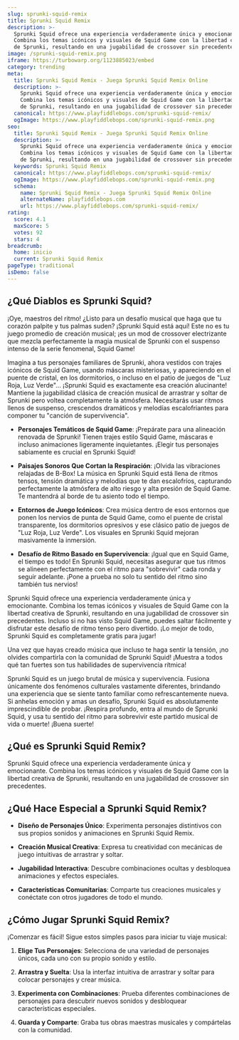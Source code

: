 ```yaml
---
slug: sprunki-squid-remix
title: Sprunki Squid Remix
description: >-
  Sprunki Squid ofrece una experiencia verdaderamente única y emocionante.
  Combina los temas icónicos y visuales de Squid Game con la libertad creativa
  de Sprunki, resultando en una jugabilidad de crossover sin precedentes.
image: /sprunki-squid-remix.png
iframe: https://turbowarp.org/1123885023/embed
category: trending
meta:
  title: Sprunki Squid Remix - Juega Sprunki Squid Remix Online
  description: >-
    Sprunki Squid ofrece una experiencia verdaderamente única y emocionante.
    Combina los temas icónicos y visuales de Squid Game con la libertad creativa
    de Sprunki, resultando en una jugabilidad de crossover sin precedentes.
  canonical: https://www.playfiddlebops.com/sprunki-squid-remix/
  ogImage: https://www.playfiddlebops.com/sprunki-squid-remix.png
seo:
  title: Sprunki Squid Remix - Juega Sprunki Squid Remix Online
  description: >-
    Sprunki Squid ofrece una experiencia verdaderamente única y emocionante.
    Combina los temas icónicos y visuales de Squid Game con la libertad creativa
    de Sprunki, resultando en una jugabilidad de crossover sin precedentes.
  keywords: Sprunki Squid Remix
  canonical: https://www.playfiddlebops.com/sprunki-squid-remix/
  ogImage: https://www.playfiddlebops.com/sprunki-squid-remix.png
  schema:
    name: Sprunki Squid Remix - Juega Sprunki Squid Remix Online
    alternateName: playfiddlebops.com
    url: https://www.playfiddlebops.com/sprunki-squid-remix/
rating:
  score: 4.1
  maxScore: 5
  votes: 92
  stars: 4
breadcrumb:
  home: inicio
  current: Sprunki Squid Remix
pageType: traditional
isDemo: false
---
```


## ¿Qué Diablos es Sprunki Squid?

¡Oye, maestros del ritmo! ¿Listo para un desafío musical que haga que tu corazón palpite y tus palmas suden? ¡Sprunki Squid está aquí! Este no es tu juego promedio de creación musical; ¡es un mod de crossover electrizante que mezcla perfectamente la magia musical de Sprunki con el suspenso intenso de la serie fenomenal, Squid Game!

Imagina a tus personajes familiares de Sprunki, ahora vestidos con trajes icónicos de Squid Game, usando máscaras misteriosas, y apareciendo en el puente de cristal, en los dormitorios, o incluso en el patio de juegos de "Luz Roja, Luz Verde"... ¡Sprunki Squid es exactamente esa creación alucinante! Mantiene la jugabilidad clásica de creación musical de arrastrar y soltar de Sprunki pero voltea completamente la atmósfera. Necesitarás usar ritmos llenos de suspenso, crescendos dramáticos y melodías escalofriantes para componer tu "canción de supervivencia".

- **Personajes Temáticos de Squid Game**: ¡Prepárate para una alineación renovada de Sprunki! Tienen trajes estilo Squid Game, máscaras e incluso animaciones ligeramente inquietantes. ¡Elegir tus personajes sabiamente es crucial en Sprunki Squid!

- **Paisajes Sonoros Que Cortan la Respiración**: ¡Olvida las vibraciones relajadas de B-Box! La música en Sprunki Squid está llena de ritmos tensos, tensión dramática y melodías que te dan escalofríos, capturando perfectamente la atmósfera de alto riesgo y alta presión de Squid Game. Te mantendrá al borde de tu asiento todo el tiempo.

- **Entornos de Juego Icónicos**: Crea música dentro de esos entornos que ponen los nervios de punta de Squid Game, como el puente de cristal transparente, los dormitorios opresivos y ese clásico patio de juegos de "Luz Roja, Luz Verde". Los visuales en Sprunki Squid mejoran masivamente la inmersión.

- **Desafío de Ritmo Basado en Supervivencia**: ¡Igual que en Squid Game, el tiempo es todo! En Sprunki Squid, necesitas asegurar que tus ritmos se alineen perfectamente con el ritmo para "sobrevivir" cada ronda y seguir adelante. ¡Pone a prueba no solo tu sentido del ritmo sino también tus nervios!

Sprunki Squid ofrece una experiencia verdaderamente única y emocionante. Combina los temas icónicos y visuales de Squid Game con la libertad creativa de Sprunki, resultando en una jugabilidad de crossover sin precedentes. Incluso si no has visto Squid Game, puedes saltar fácilmente y disfrutar este desafío de ritmo tenso pero divertido. ¡Lo mejor de todo, Sprunki Squid es completamente gratis para jugar!

Una vez que hayas creado música que incluso te haga sentir la tensión, ¡no olvides compartirla con la comunidad de Sprunki Squid! ¡Muestra a todos qué tan fuertes son tus habilidades de supervivencia rítmica!

Sprunki Squid es un juego brutal de música y supervivencia. Fusiona únicamente dos fenómenos culturales vastamente diferentes, brindando una experiencia que se siente tanto familiar como refrescantemente nueva. Si anhelas emoción y amas un desafío, Sprunki Squid es absolutamente imprescindible de probar. ¡Respira profundo, entra al mundo de Sprunki Squid, y usa tu sentido del ritmo para sobrevivir este partido musical de vida o muerte! ¡Buena suerte!

## ¿Qué es Sprunki Squid Remix?

Sprunki Squid ofrece una experiencia verdaderamente única y emocionante. Combina los temas icónicos y visuales de Squid Game con la libertad creativa de Sprunki, resultando en una jugabilidad de crossover sin precedentes.

## ¿Qué Hace Especial a Sprunki Squid Remix?

- **Diseño de Personajes Único**: Experimenta personajes distintivos con sus propios sonidos y animaciones en Sprunki Squid Remix.

- **Creación Musical Creativa**: Expresa tu creatividad con mecánicas de juego intuitivas de arrastrar y soltar.

- **Jugabilidad Interactiva**: Descubre combinaciones ocultas y desbloquea animaciones y efectos especiales.

- **Características Comunitarias**: Comparte tus creaciones musicales y conéctate con otros jugadores de todo el mundo.

## ¿Cómo Jugar Sprunki Squid Remix?

¡Comenzar es fácil! Sigue estos simples pasos para iniciar tu viaje musical:

1. **Elige Tus Personajes**: Selecciona de una variedad de personajes únicos, cada uno con su propio sonido y estilo.

1. **Arrastra y Suelta**: Usa la interfaz intuitiva de arrastrar y soltar para colocar personajes y crear música.

1. **Experimenta con Combinaciones**: Prueba diferentes combinaciones de personajes para descubrir nuevos sonidos y desbloquear características especiales.

1. **Guarda y Comparte**: Graba tus obras maestras musicales y compártelas con la comunidad.